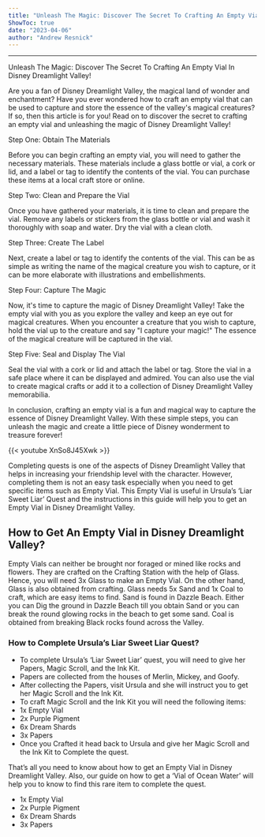 ```yaml
---
title: "Unleash The Magic: Discover The Secret To Crafting An Empty Vial In Disney Dreamlight Valley!"
ShowToc: true 
date: "2023-04-06"
author: "Andrew Resnick"
---
```

*****
Unleash The Magic: Discover The Secret To Crafting An Empty Vial In Disney Dreamlight Valley!

Are you a fan of Disney Dreamlight Valley, the magical land of wonder and enchantment? Have you ever wondered how to craft an empty vial that can be used to capture and store the essence of the valley's magical creatures? If so, then this article is for you! Read on to discover the secret to crafting an empty vial and unleashing the magic of Disney Dreamlight Valley!

Step One: Obtain The Materials

Before you can begin crafting an empty vial, you will need to gather the necessary materials. These materials include a glass bottle or vial, a cork or lid, and a label or tag to identify the contents of the vial. You can purchase these items at a local craft store or online.

Step Two: Clean and Prepare the Vial

Once you have gathered your materials, it is time to clean and prepare the vial. Remove any labels or stickers from the glass bottle or vial and wash it thoroughly with soap and water. Dry the vial with a clean cloth.

Step Three: Create The Label

Next, create a label or tag to identify the contents of the vial. This can be as simple as writing the name of the magical creature you wish to capture, or it can be more elaborate with illustrations and embellishments.

Step Four: Capture The Magic

Now, it's time to capture the magic of Disney Dreamlight Valley! Take the empty vial with you as you explore the valley and keep an eye out for magical creatures. When you encounter a creature that you wish to capture, hold the vial up to the creature and say "I capture your magic!" The essence of the magical creature will be captured in the vial.

Step Five: Seal and Display The Vial

Seal the vial with a cork or lid and attach the label or tag. Store the vial in a safe place where it can be displayed and admired. You can also use the vial to create magical crafts or add it to a collection of Disney Dreamlight Valley memorabilia.

In conclusion, crafting an empty vial is a fun and magical way to capture the essence of Disney Dreamlight Valley. With these simple steps, you can unleash the magic and create a little piece of Disney wonderment to treasure forever!

{{< youtube XnSo8J45Xwk >}} 



Completing quests is one of the aspects of Disney Dreamlight Valley that helps in increasing your friendship level with the character. However, completing them is not an easy task especially when you need to get specific items such as Empty Vial. This Empty Vial is useful in Ursula’s ‘Liar Sweet Liar’ Quest and the instructions in this guide will help you to get an Empty Vial in Disney Dreamlight Valley.
 
## How to Get An Empty Vial in Disney Dreamlight Valley?
 
Empty Vials can neither be brought nor foraged or mined like rocks and flowers. They are crafted on the Crafting Station with the help of Glass. Hence, you will need 3x Glass to make an Empty Vial. On the other hand, Glass is also obtained from crafting. Glass needs 5x Sand and 1x Coal to craft, which are easy items to find. Sand is found in Dazzle Beach. Either you can Dig the ground in Dazzle Beach till you obtain Sand or you can break the round glowing rocks in the beach to get some sand. Coal is obtained from breaking Black rocks found across the Valley.
 
### How to Complete Ursula’s Liar Sweet Liar Quest?
 
- To complete Ursula’s ‘Liar Sweet Liar’ quest, you will need to give her Papers, Magic Scroll, and the Ink Kit.
 - Papers are collected from the houses of Merlin, Mickey, and Goofy.
 - After collecting the Papers, visit Ursula and she will instruct you to get her Magic Scroll and the Ink Kit.
 - To craft Magic Scroll and the Ink Kit you will need the following items:
 - 1x Empty Vial
 - 2x Purple Pigment
 - 6x Dream Shards
 - 3x Papers
 - Once you Crafted it head back to Ursula and give her Magic Scroll and the Ink Kit to Complete the quest.

 
That’s all you need to know about how to get an Empty Vial in Disney Dreamlight Valley. Also, our guide on how to get a ‘Vial of Ocean Water’ will help you to know to find this rare item to complete the quest.
 
- 1x Empty Vial
 - 2x Purple Pigment
 - 6x Dream Shards
 - 3x Papers





